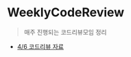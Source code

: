 # WeeklyCodeReview
> 매주 진행되는 코드리뷰모임 정리

* [4/6 코드리뷰 자료](https://github.com/myssun0325/WeeklyCodeReview/blob/master/%EC%A2%8C%ED%91%9C%EA%B3%84%EC%82%B0%EA%B8%B0_%EC%BD%94%EB%93%9C%EC%84%A4%EA%B3%84_0406.key)